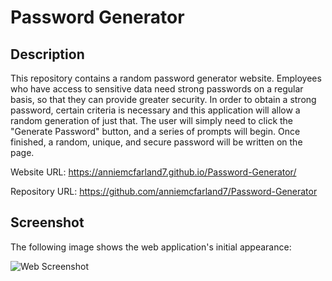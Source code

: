 # Password Generator

## Description 

This repository contains a random password generator website. Employees who have access to sensitive data need strong passwords on a regular basis, so that they can provide greater security. In order to obtain a strong password, certain criteria is necessary and this application will allow a random generation of just that. The user will simply need to click the "Generate Password" button, and a series of prompts will begin. Once finished, a random, unique, and secure password will be written on the page.

Website URL: https://anniemcfarland7.github.io/Password-Generator/

Repository URL: https://github.com/anniemcfarland7/Password-Generator

## Screenshot 

The following image shows the web application's initial appearance:

![Web Screenshot](./screenshot.png)

